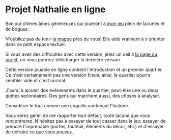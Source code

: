 # Projet Nathalie en ligne

Bonjour chères âmes généreuses qui joueront à [mon jeu](https://iplayif.com/?story=https://www.antoinesweeney.com/Nathalie_V1.0.1.z5) plein de lacunes et de bogues.

N'oubliez pas de tenir [la mappe](https://github.com/Sweeney97/Projet_Nathalie/blob/master/Para_meta_texte/map.txt) près de vous! Elle aide vraiment à s'orienter dans ce petit espace textuel.

Si vous avez des difficultés avec cette version, jetez un oeil à [la page du projet](https://github.com/Sweeney97/Projet_Nathalie), où vous pourrez télécharger la dernière version.

Cette version jouable en ligne contient l'introduction et un premier quartier.
Ce n'est certainement pas une version finale, ainsi, le quartier pourra sembler vide et c'est normal.

J'aurai à ajouter des évènements dans le quartier, peut-être une ou deux quêtes secondaires.
Des gens qui marchent aussi, des choses à analyser.

Considérer le tout comme une coquille contenant l'histoire.

Vous serez gentil de me rapporter tout défaut, toute lacune que vous rencontrerez.
N'hésitez pas à essayer de tout casser dans le jeu: essayer de prendre l'imprenable (portes, fauteuil, éléments du décor, etc.) et d'essayer de détruire ce que vous pouvez.
